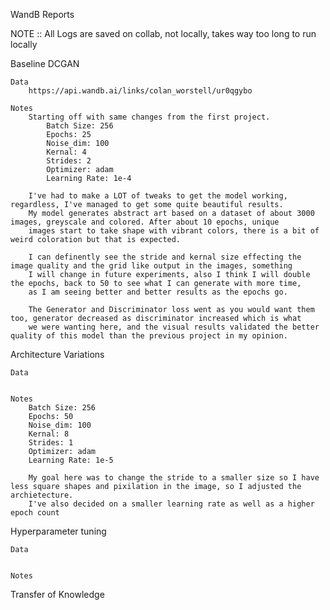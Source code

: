 WandB Reports

NOTE :: All Logs are saved on collab, not locally, takes way too long to run locally

Baseline DCGAN

    Data
        https://api.wandb.ai/links/colan_worstell/ur0qgybo

    Notes
        Starting off with same changes from the first project.
            Batch Size: 256
            Epochs: 25
            Noise_dim: 100
            Kernal: 4
            Strides: 2
            Optimizer: adam
            Learning Rate: 1e-4

        I've had to make a LOT of tweaks to get the model working, regardless, I've managed to get some quite beautiful results.
        My model generates abstract art based on a dataset of about 3000 images, greyscale and colored. After about 10 epochs, unique
        images start to take shape with vibrant colors, there is a bit of weird coloration but that is expected.

        I can definently see the stride and kernal size effecting the image quality and the grid like output in the images, something
        I will change in future experiments, also I think I will double the epochs, back to 50 to see what I can generate with more time,
        as I am seeing better and better results as the epochs go.

        The Generator and Discriminator loss went as you would want them too, generator decreased as discriminator increased which is what
        we were wanting here, and the visual results validated the better quality of this model than the previous project in my opinion.


Architecture Variations

    Data


    Notes
        Batch Size: 256
        Epochs: 50
        Noise_dim: 100
        Kernal: 8
        Strides: 1
        Optimizer: adam
        Learning Rate: 1e-5

        My goal here was to change the stride to a smaller size so I have less square shapes and pixilation in the image, so I adjusted the archietecture.
        I've also decided on a smaller learning rate as well as a higher epoch count


Hyperparameter tuning

    Data


    Notes


Transfer of Knowledge

